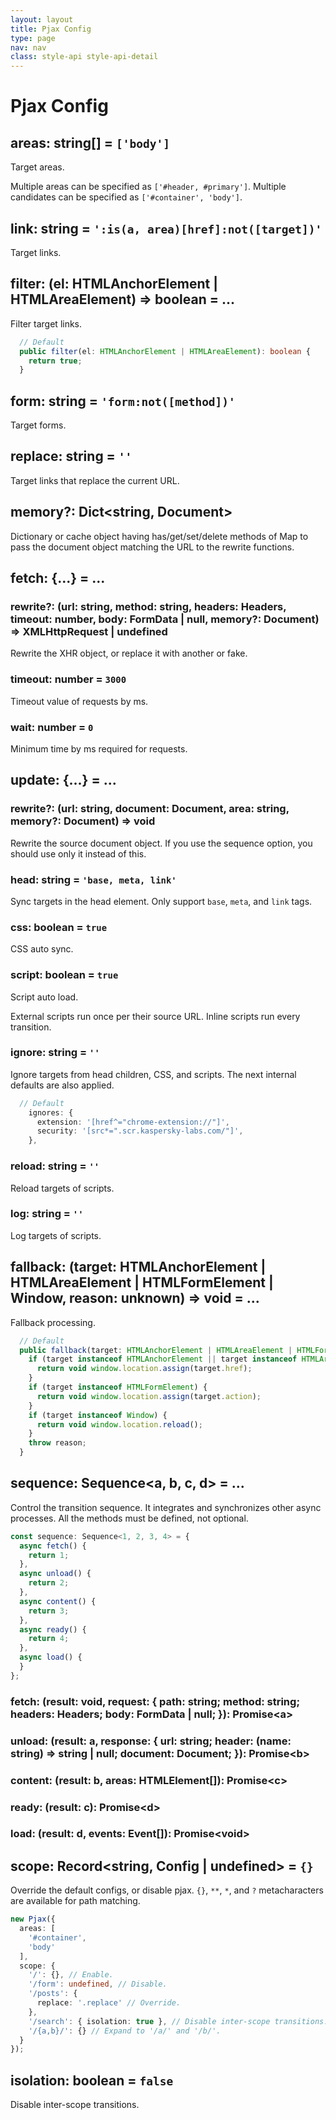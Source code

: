 ```yaml
---
layout: layout
title: Pjax Config
type: page
nav: nav
class: style-api style-api-detail
---
```


# Pjax Config

## areas: string[] = `['body']`

Target areas.

Multiple areas can be specified as `['#header, #primary']`.
Multiple candidates can be specified as `['#container', 'body']`.

## link: string = `':is(a, area)[href]:not([target])'`

Target links.

## filter: (el: HTMLAnchorElement | HTMLAreaElement) => boolean = ...

Filter target links.

```ts
  // Default
  public filter(el: HTMLAnchorElement | HTMLAreaElement): boolean {
    return true;
  }
```

## form: string = `'form:not([method])'`

Target forms.

## replace: string = `''`

Target links that replace the current URL.

## memory?: Dict<string, Document>

Dictionary or cache object having has/get/set/delete methods of Map to pass the document object matching the URL to the rewrite functions.

## fetch: {...} = ...

### rewrite?: (url: string, method: string, headers: Headers, timeout: number, body: FormData | null, memory?: Document) => XMLHttpRequest | undefined

Rewrite the XHR object, or replace it with another or fake.

### timeout: number = `3000`

Timeout value of requests by ms.

### wait: number = `0`

Minimum time by ms required for requests.

## update: {...} = ...

### rewrite?: (url: string, document: Document, area: string, memory?: Document) => void

Rewrite the source document object.
If you use the sequence option, you should use only it instead of this.

### head: string = `'base, meta, link'`

Sync targets in the head element. Only support `base`, `meta`, and `link` tags.

### css: boolean = `true`

CSS auto sync.

### script: boolean = `true`

Script auto load.

External scripts run once per their source URL.
Inline scripts run every transition.

### ignore: string = `''`

Ignore targets from head children, CSS, and scripts.
The next internal defaults are also applied.

```ts
  // Default
    ignores: {
      extension: '[href^="chrome-extension://"]',
      security: '[src*=".scr.kaspersky-labs.com/"]',
    },
```

### reload: string = `''`

Reload targets of scripts.

### log: string = `''`

Log targets of scripts.

## fallback: (target: HTMLAnchorElement | HTMLAreaElement | HTMLFormElement | Window, reason: unknown) => void = ...

Fallback processing.

```ts
  // Default
  public fallback(target: HTMLAnchorElement | HTMLAreaElement | HTMLFormElement | Window, reason: unknown): void {
    if (target instanceof HTMLAnchorElement || target instanceof HTMLAreaElement) {
      return void window.location.assign(target.href);
    }
    if (target instanceof HTMLFormElement) {
      return void window.location.assign(target.action);
    }
    if (target instanceof Window) {
      return void window.location.reload();
    }
    throw reason;
  }
```

## sequence: Sequence<a, b, c, d> = ...

Control the transition sequence.
It integrates and synchronizes other async processes.
All the methods must be defined, not optional.

```ts
const sequence: Sequence<1, 2, 3, 4> = {
  async fetch() {
    return 1;
  },
  async unload() {
    return 2;
  },
  async content() {
    return 3;
  },
  async ready() {
    return 4;
  },
  async load() {
  }
};
```

### fetch: (result: void, request: { path: string; method: string; headers: Headers; body: FormData | null; }): Promise\<a>

### unload: (result: a, response: { url: string; header: (name: string) => string | null; document: Document; }): Promise\<b>

### content: (result: b, areas: HTMLElement[]): Promise\<c>

### ready: (result: c): Promise\<d>

### load: (result: d, events: Event[]): Promise\<void>

## scope: Record<string, Config | undefined> = `{}`

Override the default configs, or disable pjax.
`{}`, `**`, `*`, and `?` metacharacters are available for path matching.

```ts
new Pjax({
  areas: [
    '#container',
    'body'
  ],
  scope: {
    '/': {}, // Enable.
    '/form': undefined, // Disable.
    '/posts': {
      replace: '.replace' // Override.
    },
    '/search': { isolation: true }, // Disable inter-scope transitions.
    '/{a,b}/': {} // Expand to '/a/' and '/b/'.
  }
});
```

## isolation: boolean = `false`

Disable inter-scope transitions.

